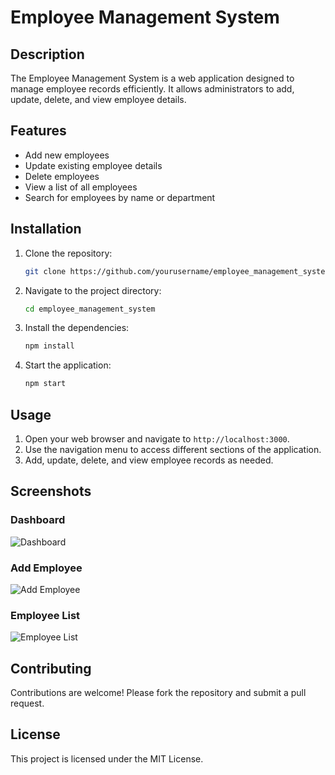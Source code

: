 # Employee Management System

## Description
The Employee Management System is a web application designed to manage employee records efficiently. It allows administrators to add, update, delete, and view employee details.

## Features
- Add new employees
- Update existing employee details
- Delete employees
- View a list of all employees
- Search for employees by name or department

## Installation
1. Clone the repository:
    ```bash
    git clone https://github.com/yourusername/employee_management_system.git
    ```
2. Navigate to the project directory:
    ```bash
    cd employee_management_system
    ```
3. Install the dependencies:
    ```bash
    npm install
    ```
4. Start the application:
    ```bash
    npm start
    ```

## Usage
1. Open your web browser and navigate to `http://localhost:3000`.
2. Use the navigation menu to access different sections of the application.
3. Add, update, delete, and view employee records as needed.

## Screenshots
### Dashboard
![Dashboard](images/dashboard.png)

### Add Employee
![Add Employee](images/add_employee.png)

### Employee List
![Employee List](images/employee_list.png)

## Contributing
Contributions are welcome! Please fork the repository and submit a pull request.

## License
This project is licensed under the MIT License.
